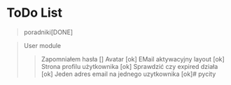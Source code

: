 # ToDo List
> poradniki[DONE] 

> User module
>> Zapomniałem hasła []
>> Avatar [ok]
>> EMail aktywacyjny layout [ok]
>> Strona profilu użytkownika [ok]
>> Sprawdzić czy expired działa [ok]
>> Jeden adres email na jednego uzytkownika [ok]#   p y c i t y  
 